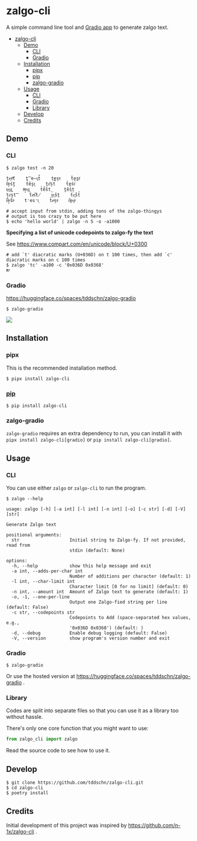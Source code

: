 # zalgo-cli

A simple command line tool and [Gradio app](https://huggingface.co/spaces/tddschn/zalgo-gradio) to generate zalgo text.

- [zalgo-cli](#zalgo-cli)
  - [Demo](#demo)
    - [CLI](#cli)
    - [Gradio](#gradio)
  - [Installation](#installation)
    - [pipx](#pipx)
    - [pip](#pip)
    - [zalgo-gradio](#zalgo-gradio)
  - [Usage](#usage)
    - [CLI](#cli-1)
    - [Gradio](#gradio-1)
    - [Library](#library)
  - [Develop](#develop)
  - [Credits](#credits)

## Demo

### CLI

```
$ zalgo test -n 20

ṯe͕sͫť	t̿e̵s͍t̐	t̜e̼s̗tͨ	ẗe̮s̼tͥ	
t͋e̞śt̪	t̊e̎s̮t͈	ṯe͊s̗t̍	t̄e̬śt͗	
t͕e͓s͜t͕	tͯe̙s͙t͍	t̀e̊s̏t̲	t̰ẽs̕t̗	
t̘e͐s̞t̿	ẗeͣs͆t̸	t͙e͉s̑t̤	t̀e͙s̐t̋	
t͆e̟s̈́tͦ	t̛e͏s̛t͕	t̆eͮs̠tͮ	t͋e̱s͎tͦ	
```

```
# accept input from stdin, adding tons of the zalgo-thingys
# output is too crazy to be put here
$ echo 'hello world' | zalgo -n 5 -o -a1000
```

**Specifying a list of unicode codepoints to zalgo-fy the text**

See https://www.compart.com/en/unicode/block/U+0300

```
# add `t' diacratic marks (U+036D) on t 100 times, then add `c' diacratic marks on c 100 times
$ zalgo 'tc' -a100 -c '0x036D 0x0368'
tͭͭͭcͨͨͨ	
```

### Gradio

https://huggingface.co/spaces/tddschn/zalgo-gradio

```
$ zalgo-gradio
```

![](https://github.com/cli/cli/assets/45612704/1f55f742-fea1-4e42-9c70-321ce096f0b0)

## Installation

### pipx

This is the recommended installation method.

```
$ pipx install zalgo-cli
```

### [pip](https://pypi.org/project/zalgo-cli/)

```
$ pip install zalgo-cli
```

### zalgo-gradio

`zalgo-gradio` requires an extra dependency to run, you can install it with `pipx install zalgo-cli[gradio]` or `pip install zalgo-cli[gradio]`.

## Usage

### CLI

You can use either `zalgo` or `zalgo-cli` to run the program.

```
$ zalgo --help

usage: zalgo [-h] [-a int] [-l int] [-n int] [-o] [-c str] [-d] [-V] [str]

Generate Zalgo text

positional arguments:
  str                   Initial string to Zalgo-fy. If not provided, read from
                        stdin (default: None)

options:
  -h, --help            show this help message and exit
  -a int, --adds-per-char int
                        Number of additions per character (default: 1)
  -l int, --char-limit int
                        Character limit [0 for no limit] (default: 0)
  -n int, --amount int  Amount of Zalgo text to generate (default: 1)
  -o, -1, --one-per-line
                        Output one Zalgo-fied string per line (default: False)
  -c str, --codepoints str
                        Codepoints to Add (space-separated hex values, e.g.,
                        '0x036D 0x0368') (default: )
  -d, --debug           Enable debug logging (default: False)
  -V, --version         show program's version number and exit

```

### Gradio

```
$ zalgo-gradio
```

Or use the hosted version at https://huggingface.co/spaces/tddschn/zalgo-gradio .

### Library

Codes are split into separate files so that you can use it as a library too without hassle.

There's only one core function that you might want to use:

```python
from zalgo_cli import zalgo
```

Read the source code to see how to use it.

## Develop

```
$ git clone https://github.com/tddschn/zalgo-cli.git
$ cd zalgo-cli
$ poetry install
```

## Credits

Initial development of this project was inspired by https://github.com/n-1x/zalgo-cli .